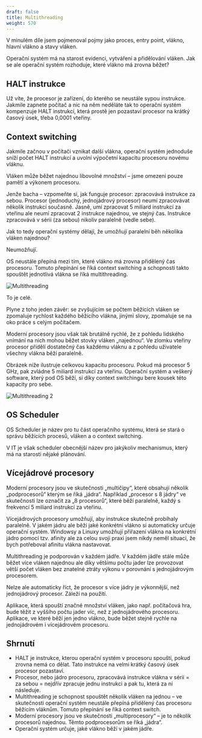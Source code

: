 ```yaml
---
draft: false
title: Multithreading
weight: 570
---
```


V minulém díle jsem pojmenoval pojmy jako proces, entry point, vlákno, hlavní vlákno a stavy vláken.

Operační systém má na starost evidenci, vytváření a přidělování vláken. Jak se ale operační systém rozhoduje, které vlákno má zrovna běžet?

## HALT instrukce

Už víte, že procesor je zařízení, do kterého se neustále sypou instrukce. Jakmile zapnete počítač a nic na něm neděláte tak to operační systém kompenzuje HALT instrukcí, která prostě jen pozastaví procesor na krátký časový úsek, třeba 0,0001 vteřiny.

## Context switching

Jakmile začnou v počítači vznikat další vlákna, operační systém jednoduše sníží počet HALT instrukcí a uvolní výpočetní kapacitu procesoru novému vláknu.

Vláken může běžet najednou libovolné množství – jsme omezeni pouze pamětí a výkonem procesoru.

Jenže bacha – vzpomeňte si, jak funguje procesor: zpracovává instrukce za sebou. Procesor (jednoduchý, jednojádrový procesor) neumí zpracovávat několik instrukcí současně. Jasně, umí zpracovat 5 miliard instrukcí za vteřinu ale neumí zpracovat 2 instrukce najednou, ve stejný čas. Instrukce zpracovává v sérii (za sebou) nikoliv paralelně (vedle sebe).

Jak to tedy operační systémy dělají, že umožňují paralelní běh několika vláken najednou?

Neumožňují.

OS neustále přepíná mezi tím, které vlákno má zrovna přidělený čas procesoru. Tomuto přepínání se říká context switching a schopnosti takto spouštět jednotlivá vlákna se říká multithreading.

![Multithreading](/jak-se-stat-ajtakem/os-vrstva/Multithreaded_process.svg)

To je celé.

Plyne z toho jeden závěr: se zvyšujícím se počtem běžících vláken se zpomaluje rychlost každého běžícího vlákna, jinými slovy, zpomaluje se na oko práce s celým počítačem.

Moderní procesory jsou však tak brutálně rychlé, že z pohledu lidského vnímání na nich mohou běžet stovky vláken „najednou“. Ve zlomku vteřiny procesor přidělí dostatečný čas každému vláknu a z pohledu uživatele všechny vlákna běží paralelně.

Obrázek níže ilustruje celkovou kapacitu procesoru. Pokud má procesor 5 GHz, pak zvládne 5 miliard instrukcí za vteřinu. Operační systém a veškerý software, který pod OS běží, si díky context switchingu bere kousek této kapacity pro sebe.

![Multithreading 2](/jak-se-stat-ajtakem/os-vrstva/multithreading.drawio.png)

## OS Scheduler

OS Scheduler je název pro tu část operačního systému, která se stará o správu běžících procesů, vláken a o context switching.

V IT je však scheduler obecnější název pro jakýkoliv mechanismus, který má na starosti nějaké plánování.

## Vícejádrové procesory

Moderní procesory jsou ve skutečnosti „multičipy“, které obsahují několik „podprocesorů“ kterým se říká „jádra“. Například „procesor s 8 jádry“ ve skutečnosti lze označit za „8 procesorů“, které běží paralelně, každý s frekvencí 5 miliard instrukcí za vteřinu.

Vícejádrových procesory umožňují, aby instrukce skutečně probíhaly paralelně. V jakém jádru ale běží jaké konkrétní vlákno si automaticky určuje operační systém. Windowsy a Linuxy umožňují přiřazení vlákna na konkrétní jádro pomocí tzv. afinity ale za celou svoji praxi jsem nikdy neměl situaci, že bych potřeboval afinitu vlákna nastavovat.

Multithreading je podporován v každém jádře. V každém jádře stále může běžet více vláken najednou ale díky většímu počtu jader lze provozovat větší počet vláken bez znatelné ztráty výkonu v porovnání s jednojádrovým procesorem.

Nelze ale automaticky říct, že procesor s více jádry je výkonnější, než jednojádrový procesor. Záleží na použití.

Aplikace, která spouští značné množství vláken, jako např. počítačová hra, bude těžit z vyššího počtu jader víc, než z jednojádrového procesoru. Aplikace, ve které běží jen jedno vlákno, bude běžet stejně rychle na jednojádrovém i vícejádrovém procesoru.

## Shrnutí


- HALT je instrukce, kterou operační systém v procesoru spouští, pokud zrovna nemá co dělat. Tato instrukce na velmi krátký časový úsek procesor pozastaví.
- Procesor, nebo jádro procesoru, zpracovává instrukce vlákna v sérii = za sebou = nejdřív zpracuje jednu instrukci a pak tu, která za ní následuje.
- Multithreading je schopnost spouštět několik vláken na jednou – ve skutečnosti operační systém neustále přepíná přidělený čas procesoru běžícím vláknům. Tomuto přepínání se říká context switch.
- Moderní procesory jsou ve skutečnosti „multiprocesory“ – je to několik procesorů najednou. Těmto podprocesorům se říká „jádra“.
- Operační systém určuje, jaké vlákno běží v jakém jádře.